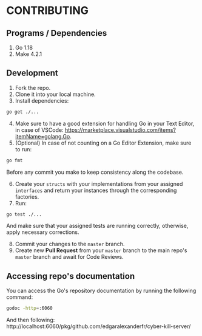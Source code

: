# CONTRIBUTING

## Programs / Dependencies

1. Go 1.18
2. Make 4.2.1

## Development

1. Fork the repo.
2. Clone it into your local machine.
3. Install dependencies:

```bash
go get ./...
```

4. Make sure to have a good extension for handling Go in your Text Editor, in case of VSCode: https://marketplace.visualstudio.com/items?itemName=golang.Go.
5. (Optional) In case of not counting on a Go Editor Extension, make sure to run:

```bash
go fmt
```

Before any commit you make to keep consistency along the codebase.

6. Create your `structs` with your implementations from your assigned `interfaces` and return your instances through the corresponding factories.
7. Run:

```bash
go test ./...
```

And make sure that your assigned tests are running correctly, otherwise, apply necessary corrections.

8. Commit your changes to the `master` branch.
9. Create new **Pull Request** from your `master` branch to the main repo's `master` branch and await for Code Reviews.

## Accessing repo's documentation

You can access the Go's repository documentation by running the following command:

```bash
godoc -http=:6060
```

And then following: http://localhost:6060/pkg/github.com/edgaralexanderfr/cyber-kill-server/